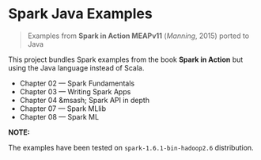 # Spark Java Examples
> Examples from **Spark in Action MEAPv11** (*Manning*, 2015) ported to Java

This project bundles Spark examples from the book **Spark in Action** but using the Java language instead of Scala.
+ Chapter 02 &mdash; Spark Fundamentals 
+ Chapter 03 &mdash; Writing Spark Apps
+ Chapter 04 &msash; Spark API in depth
+ Chapter 07 &mdash; Spark MLlib
+ Chapter 08 &mdash; Spark ML

**NOTE:**

The examples have been tested on `spark-1.6.1-bin-hadoop2.6` distribution.